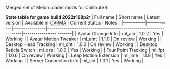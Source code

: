 Merged set of MelonLoader mods for ChilloutVR.

**State table for game build 2022r168p2:**
| Full name | Short name | Latest version | Available in [CVRMA](https://github.com/knah/CVRMelonAssistant) | Current Status | Notes |
|-----------|------------|----------------|-----------------------------------------------------------------|----------------|-------|
| Avatar Change Info | ml_aci | 1.0.2 | Yes | Working |
| Avatar Motion Tweaker | ml_amt | 1.1.0 | On review | Working |
| Desktop Head Tracking | ml_dht | 1.0.0 | On review | Working |
| Desktop Reticle Switch | ml_drs | 1.0.0 | Yes | Working |
| Four Point Tracking | ml_fpt | 1.0.6 | On review | Working |
| Leap Motion Extension | ml_lme | 1.1.8 | Yes | Working |
| Server Connection Info | ml_sci | 1.0.1 | Yes | Working |
